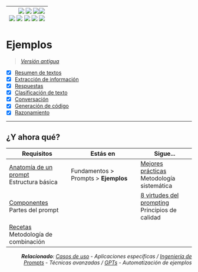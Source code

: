 <div align=right>

|[![](https://img.shields.io/badge/-Inicio-FFF?style=flat&logo=Emlakjet&logoColor=black)](/README.md) [![](https://img.shields.io/badge/-Introducción-FFF?style=flat&logo=abbrobotstudio&logoColor=black)](/documentos/intro.md) [![](https://img.shields.io/badge/-Panorámica-FFF?style=flat&logo=openstreetmap&logoColor=black)](/documentos/panoramica.md)[![](https://img.shields.io/badge/-Modelos_de_lenguaje-FFF?style=flat&logo=LiveChat&logoColor=black)](/documentos/LLMs.md)<br>  [![](https://img.shields.io/badge/-Prompts-FFF?style=flat&logo=Proton&logoColor=black)](/documentos/prompts/README.md) [![](https://img.shields.io/badge/-Ing,_de_prompts-FFF?style=flat&logo=googleearthengine&logoColor=black)](/documentos/ingenieriaDePrompts/README.md) [![](https://img.shields.io/badge/-Patrones-FFF?style=flat&logo=textpattern&logoColor=black)](/documentos/ingenieriaDePrompts/patrones/README.md) [![](https://img.shields.io/badge/8vP-FFF?style=flat&logo=v8&logoColor=black)](/documentos/prompts/mejoresPracticas/8virtudesDelPrompting.md) [![](https://img.shields.io/badge/-Casos_de_uso-FFF?style=flat&logo=gitbook&logoColor=black)](/documentos/casosDeUso/README.md)|
|-:|

</div>

# Ejemplos

> *[Versión antigua](ejemplosAntiguos.md)*

- [x] [Resumen de textos](ejemplos/resumenTexto.md)
- [x] [Extracción de información](ejemplos/extraccionInformacion.md)
- [x] [Respuestas](ejemplos/respuestas.md)
- [x] [Clasificación de texto](ejemplos/clasificacionTexto.md)
- [x] [Conversación](ejemplos/conversacion.md)
- [x] [Generación de código](ejemplos/generacionCodigo.md)
- [x] [Razonamiento](ejemplos/razonamiento.md)

---

## ¿Y ahora qué?

<div align=right>

|Requisitos|Estás en|Sigue...|
|-|-|-|
|[Anatomía de un prompt](anatomia.md)<br>Estructura básica|Fundamentos > Prompts > **Ejemplos**|[Mejores prácticas](mejoresPracticas/README.md)<br>Metodología sistemática
|[Componentes](componentes.md)<br>Partes del prompt||[8 virtudes del prompting](mejoresPracticas/8virtudesDelPrompting.md)<br>Principios de calidad
|[Recetas](recetas.md)<br>Metodología de combinación|||

<i>**Relacionado**: [Casos de uso](../../casosDeUso/README.md) - Aplicaciones específicas / [Ingeniería de Prompts](../ingenieriaDePrompts/README.md) - Técnicas avanzadas / [GPTs](GPTs.md) - Automatización de ejemplos</i>

</div>